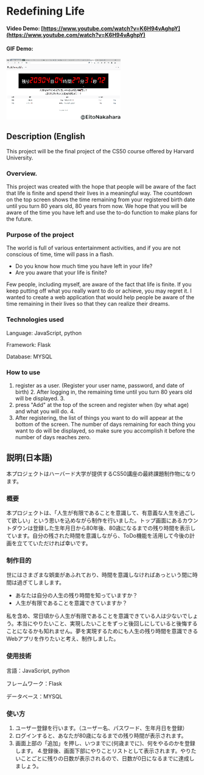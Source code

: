 # Redefining Life
#### Video Demo: [https://www.youtube.com/watch?v=K6H94vAghpY](https://www.youtube.com/watch?v=K6H94vAghpY)
#### GIF Demo:
![DEMO](./finalproject.gif)

## Description (English
This project will be the final project of the CS50 course offered by Harvard University.

### Overview.
This project was created with the hope that people will be aware of the fact that life is finite and spend their lives in a meaningful way. The countdown on the top screen shows the time remaining from your registered birth date until you turn 80 years old, 80 years from now. We hope that you will be aware of the time you have left and use the to-do function to make plans for the future.

### Purpose of the project
The world is full of various entertainment activities, and if you are not conscious of time, time will pass in a flash.
* Do you know how much time you have left in your life?
* Are you aware that your life is finite?

Few people, including myself, are aware of the fact that life is finite. If you keep putting off what you really want to do or achieve, you may regret it. I wanted to create a web application that would help people be aware of the time remaining in their lives so that they can realize their dreams.

### Technologies used
Language: JavaScript, python

Framework: Flask

Database: MYSQL

### How to use
1. register as a user. (Register your user name, password, and date of birth) 2.
After logging in, the remaining time until you turn 80 years old will be displayed. 3.
3. press "Add" at the top of the screen and register when (by what age) and what you will do. 4.
4. After registering, the list of things you want to do will appear at the bottom of the screen. The number of days remaining for each thing you want to do will be displayed, so make sure you accomplish it before the number of days reaches zero.

## 説明(日本語)
本プロジェクトはハーバード大学が提供するCS50講座の最終課題制作物になります。

### 概要
本プロジェクトは、「人生が有限であることを意識して、有意義な人生を過ごして欲しい」という思いを込めながら制作を行いました。トップ画面にあるカウントダウンは登録した生年月日から80年後、80歳になるまでの残り時間を表示しています。自分の残された時間を意識しながら、ToDo機能を活用して今後の計画を立てていただければ幸いです。

### 制作目的
世にはさまざまな娯楽があふれており、時間を意識しなければあっという間に時間は過ぎてしまします。
* あなたは自分の人生の残り時間を知っていますか？
* 人生が有限であることを意識できていますか？

私を含め、常日頃から人生が有限であることを意識できている人は少ないでしょう。本当にやりたいこと、実現したいことをずっと後回しにしていると後悔することになるかも知れません。夢を実現するためにも人生の残り時間を意識できるWebアプリを作りたいと考え、制作しました。

### 使用技術
言語：JavaScript, python

フレームワーク：Flask

データベース：MYSQL

### 使い方
1. ユーザー登録を行います。（ユーザー名、パスワード、生年月日を登録）
2. ログインすると、あなたが80歳になるまでの残り時間が表示されます。
3. 画面上部の「追加」を押し、いつまでに(何歳までに)、何をやるのかを登録します。
4.登録後、画面下部にやりことリストとして表示されます。やりたいことごとに残りの日数が表示されるので、日数が0日になるまでに達成しましょう。

